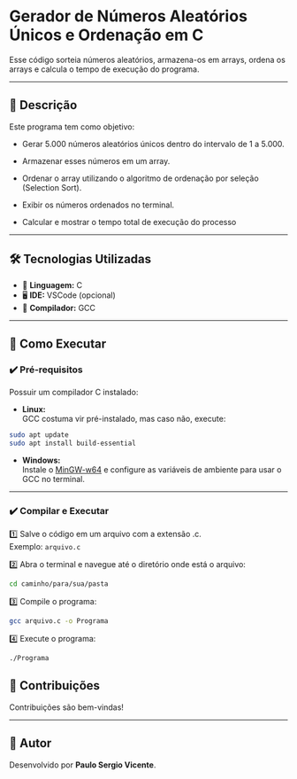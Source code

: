 # Gerador de Números Aleatórios Únicos e Ordenação em C

Esse código sorteia números aleatórios, armazena-os em arrays, ordena os arrays e calcula o tempo de execução do programa.

---

## 📜 Descrição

Este programa tem como objetivo:

- Gerar 5.000 números aleatórios únicos dentro do intervalo de 1 a 5.000.

- Armazenar esses números em um array.

- Ordenar o array utilizando o algoritmo de ordenação por seleção (Selection Sort).

- Exibir os números ordenados no terminal.

- Calcular e mostrar o tempo total de execução do processo

---

## 🛠️ Tecnologias Utilizadas

- 🧠 **Linguagem:** C
- 🖥️ **IDE:** VSCode (opcional)
- 🔧 **Compilador:** GCC

---

## 🚀 Como Executar

### ✔️ Pré-requisitos

Possuir um compilador C instalado:

- **Linux:**  
GCC costuma vir pré-instalado, mas caso não, execute:  
```bash
sudo apt update
sudo apt install build-essential
```

- **Windows:**  
Instale o [MinGW-w64](https://www.mingw-w64.org/) e configure as variáveis de ambiente para usar o GCC no terminal.

---

### ✔️ Compilar e Executar

1️⃣ Salve o código em um arquivo com a extensão .c.  
Exemplo: ```arquivo.c```

2️⃣ Abra o terminal e navegue até o diretório onde está o arquivo:  
```bash
cd caminho/para/sua/pasta
```

3️⃣ Compile o programa:  
```bash
gcc arquivo.c -o Programa
```

4️⃣ Execute o programa:  
```bash
./Programa
```

## 🤝 Contribuições

Contribuições são bem-vindas!  

---

## 🙌 Autor

Desenvolvido por **Paulo Sergio Vicente**. 
